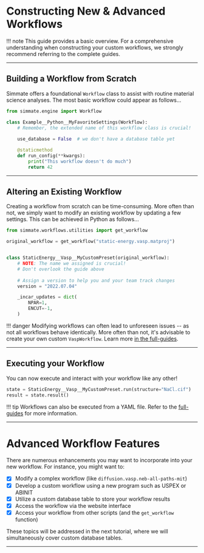 # Constructing New & Advanced Workflows

!!! note 
    This guide provides a basic overview. For a comprehensive understanding when constructing your custom workflows, we strongly recommend referring to the complete guides.

----------------------------------------------------------------------

## Building a Workflow from Scratch

Simmate offers a foundational `Workflow` class to assist with routine material science analyses. The most basic workflow could appear as follows...

``` python
from simmate.engine import Workflow

class Example__Python__MyFavoriteSettings(Workflow):
    # Remember, the extended name of this workflow class is crucial!
    
    use_database = False  # we don't have a database table yet

    @staticmethod
    def run_config(**kwargs):
        print("This workflow doesn't do much")
        return 42
```

----------------------------------------------------------------------

## Altering an Existing Workflow

Creating a workflow from scratch can be time-consuming. More often than not, we simply want to modify an existing workflow by updating a few settings. This can be achieved in Python as follows...

``` python
from simmate.workflows.utilities import get_workflow

original_workflow = get_workflow("static-energy.vasp.matproj")


class StaticEnergy__Vasp__MyCustomPreset(original_workflow):
    # NOTE: The name we assigned is crucial! 
    # Don't overlook the guide above
    
    # Assign a version to help you and your team track changes
    version = "2022.07.04"

    _incar_updates = dict(
        NPAR=1,
        ENCUT=-1,
    )
```

!!! danger
    Modifying workflows can often lead to unforeseen issues -- as not all workflows
    behave identically. More often than not, it's advisable to create your own custom 
    `VaspWorkflow`. Learn more [in the full-guides](/simmate/full_guides/workflows/creating_new_workflows/#building-from-existing-workflows).
    

----------------------------------------------------------------------

## Executing your Workflow

You can now execute and interact with your workflow like any other!

``` python
state = StaticEnergy__Vasp__MyCustomPreset.run(structure="NaCl.cif")
result = state.result()
```

!!! tip
    Workflows can also be executed from a YAML file. Refer to the [full-guides](/simmate/full_guides/workflows/creating_new_workflows/#running-our-custom-workflow) for more information.

----------------------------------------------------------------------

# Advanced Workflow Features

There are numerous enhancements you may want to incorporate into your new workflow. For instance, you might want to:

- [x] Modify a complex workflow (like `diffusion.vasp.neb-all-paths-mit`)
- [x] Develop a custom workflow using a new program such as USPEX or ABINIT
- [x] Utilize a custom database table to store your workflow results
- [x] Access the workflow via the website interface
- [x] Access your workflow from other scripts (and the `get_workflow` function)

These topics will be addressed in the next tutorial, where we will simultaneously cover custom database tables.

----------------------------------------------------------------------
